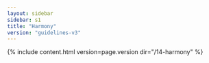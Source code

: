 ```yaml
---
layout: sidebar
sidebar: s1
title: "Harmony"
version: "guidelines-v3"
---
```

{% include content.html version=page.version dir="/14-harmony" %}